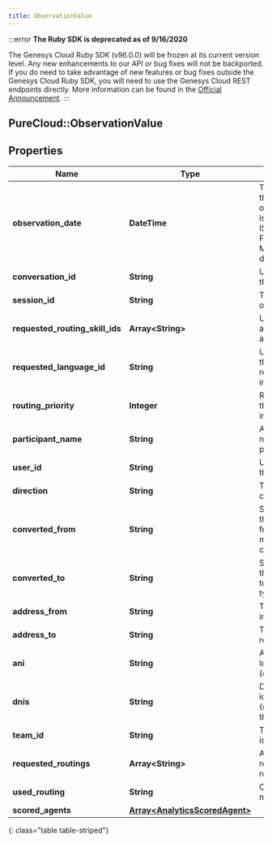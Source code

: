 ```yaml
---
title: ObservationValue
---
```


:::error
**The Ruby SDK is deprecated as of 9/16/2020**

The Genesys Cloud Ruby SDK (v96.0.0) will be frozen at its current version level. Any new enhancements to our API or bug fixes will not be backported. If you do need to take advantage of new features or bug fixes outside the Genesys Cloud Ruby SDK, you will need to use the Genesys Cloud REST endpoints directly. More information can be found in the [Official Announcement](https://developer.mypurecloud.com/forum/t/announcement-genesys-cloud-ruby-sdk-end-of-life/8850).
:::


## PureCloud::ObservationValue

## Properties

|Name | Type | Description | Notes|
|------------ | ------------- | ------------- | -------------|
| **observation_date** | **DateTime** | The time at which the observation occurred. Date time is represented as an ISO-8601 string. For example: yyyy-MM-ddTHH:mm:ss.SSSZ | |
| **conversation_id** | **String** | Unique identifier for the conversation | [optional] |
| **session_id** | **String** | The unique identifier of this session | [optional] |
| **requested_routing_skill_ids** | **Array&lt;String&gt;** | Unique identifier for a skill requested for an interaction | [optional] |
| **requested_language_id** | **String** | Unique identifier for the language requested for an interaction | [optional] |
| **routing_priority** | **Integer** | Routing priority for the current interaction | [optional] |
| **participant_name** | **String** | A human readable name identifying the participant | [optional] |
| **user_id** | **String** | Unique identifier for the user | [optional] |
| **direction** | **String** | The direction of the communication | [optional] |
| **converted_from** | **String** | Session media type that was converted from in case of a media type conversion | [optional] |
| **converted_to** | **String** | Session media type that was converted to in case of a media type conversion | [optional] |
| **address_from** | **String** | The address that initiated an action | [optional] |
| **address_to** | **String** | The address receiving an action | [optional] |
| **ani** | **String** | Automatic Number Identification (caller&#39;s number) | [optional] |
| **dnis** | **String** | Dialed number identification service (number dialed by the calling party) | [optional] |
| **team_id** | **String** | The team id the user is a member of | [optional] |
| **requested_routings** | **Array&lt;String&gt;** | All routing types for requested/attempted routing methods | [optional] |
| **used_routing** | **String** | Complete routing method | [optional] |
| **scored_agents** | [**Array&lt;AnalyticsScoredAgent&gt;**](AnalyticsScoredAgent.html) |  | [optional] |
{: class="table table-striped"}


